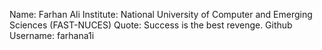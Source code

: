 Name: Farhan Ali
Institute: National University of Computer and Emerging Sciences (FAST-NUCES)
Quote: Success is the best revenge.
Github Username: farhana1i
